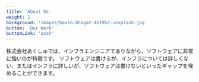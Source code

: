 ```yaml
---
title: 'About Us'
weight: 1
background: 'images/kevin-bhagat-461952-unsplash.jpg'
button: 'Our Work'
buttonLink: 'axsh'
---
```


株式会社あくしゅでは、インフラエンジニアでありながら、ソフトウェアに非常に強いのが特徴です。
ソフトウェアは書けるが、インフラについては詳しくない、またはインフラに詳しいが、ソフトウェアは書けないといったギャップを埋めることができます。